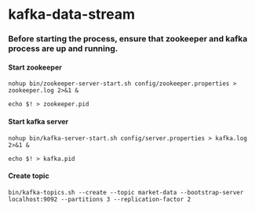 # kafka-data-stream

### Before starting the process, ensure that zookeeper and kafka process are up and running.

#### Start zookeeper

`nohup bin/zookeeper-server-start.sh config/zookeeper.properties > zookeeper.log 2>&1 &`

`echo $! > zookeeper.pid`

#### Start kafka server

`nohup bin/kafka-server-start.sh config/server.properties > kafka.log 2>&1 &`

`echo $! > kafka.pid`



#### Create topic

`bin/kafka-topics.sh --create --topic market-data --bootstrap-server localhost:9092 --partitions 3 --replication-factor 2`


